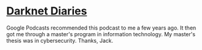 # [Darknet Diaries](https://darknetdiaries.com/)

Google Podcasts recommended this podcast to me a few years ago. It then got me through a master's program in information technology. My master's thesis was in cybersecurity. Thanks, Jack.
